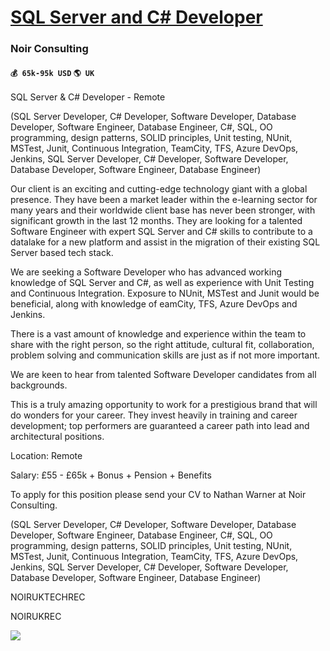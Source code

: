 # [SQL Server and C# Developer](https://www.remotewlb.com/apply/sql-server-and-c-developer)  
### Noir Consulting  
#### `💰 65k-95k USD` `🌎 UK`  

SQL Server & C# Developer - Remote  
  
(SQL Server Developer, C# Developer, Software Developer, Database Developer, Software Engineer, Database Engineer, C#, SQL, OO programming, design patterns, SOLID principles, Unit testing, NUnit, MSTest, Junit, Continuous Integration, TeamCity, TFS, Azure DevOps, Jenkins, SQL Server Developer, C# Developer, Software Developer, Database Developer, Software Engineer, Database Engineer)  
  
Our client is an exciting and cutting-edge technology giant with a global presence. They have been a market leader within the e-learning sector for many years and their worldwide client base has never been stronger, with significant growth in the last 12 months. They are looking for a talented Software Engineer with expert SQL Server and C# skills to contribute to a datalake for a new platform and assist in the migration of their existing SQL Server based tech stack.  
  
We are seeking a Software Developer who has advanced working knowledge of SQL Server and C#, as well as experience with Unit Testing and Continuous Integration. Exposure to NUnit, MSTest and Junit would be beneficial, along with knowledge of eamCity, TFS, Azure DevOps and Jenkins.  
  
There is a vast amount of knowledge and experience within the team to share with the right person, so the right attitude, cultural fit, collaboration, problem solving and communication skills are just as if not more important.  
  
We are keen to hear from talented Software Developer candidates from all backgrounds.  
  
This is a truly amazing opportunity to work for a prestigious brand that will do wonders for your career. They invest heavily in training and career development; top performers are guaranteed a career path into lead and architectural positions.  
  
Location: Remote  
  
Salary: £55 - £65k + Bonus + Pension + Benefits  
  
To apply for this position please send your CV to Nathan Warner at Noir Consulting.  
  
(SQL Server Developer, C# Developer, Software Developer, Database Developer, Software Engineer, Database Engineer, C#, SQL, OO programming, design patterns, SOLID principles, Unit testing, NUnit, MSTest, Junit, Continuous Integration, TeamCity, TFS, Azure DevOps, Jenkins, SQL Server Developer, C# Developer, Software Developer, Database Developer, Software Engineer, Database Engineer)  
  
NOIRUKTECHREC  
  
NOIRUKREC

![](https://remotive.com/job/track/1896073/blank.gif?source=public_api)


